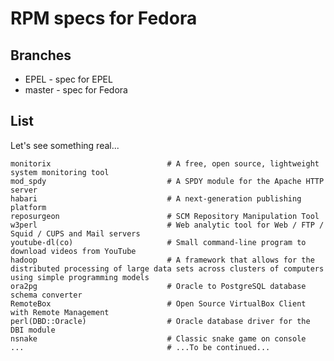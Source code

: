 # RPM specs for Fedora

## Branches

* EPEL - spec for EPEL
* master - spec for Fedora

## List

Let's see something real...

    monitorix                          # A free, open source, lightweight system monitoring tool
    mod_spdy                           # A SPDY module for the Apache HTTP server
    habari                             # A next-generation publishing platform
    reposurgeon                        # SCM Repository Manipulation Tool
    w3perl                             # Web analytic tool for Web / FTP / Squid / CUPS and Mail servers
    youtube-dl(co)                     # Small command-line program to download videos from YouTube
    hadoop                             # A framework that allows for the distributed processing of large data sets across clusters of computers using simple programming models
    ora2pg                             # Oracle to PostgreSQL database schema converter
    RemoteBox                          # Open Source VirtualBox Client with Remote Management
    perl(DBD::Oracle)                  # Oracle database driver for the DBI module
    nsnake                             # Classic snake game on console
    ...                                # ...To be continued...
